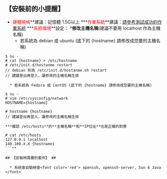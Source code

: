 ## 【安裝前的小提醒】 ##

  * <font color='red'>硬體規格</font>**建議：記憶體 1.5G以上
  ***<font color='red'>作業系統</font>**建議：[請參考測試成功的作業系統](http://code.google.com/p/crawlzilla/wiki/Support_Distribution)
  ***<font color='red'>系統環境</font>**設定：
    ***修改主機名稱**(建議不要用 localhost 作為主機名稱)
      * 若系統為 debian 或 ubuntu (底下的 {hostname} 請修改成您要的主機名稱)
```
$ su -
# cat {hostname} > /etc/hostname
# /etc/init.d/hostanme restart
// debian 則為 /etc/init.d/hostanme.sh restart
// 建議登出再登入，讓修改的主機名稱生效
```
      * 若系統為 Fedora 或 CentOS (底下的 {hostname} 請修改成您要的主機名稱)
```
$ su -
# vim /etc/sysconfig/network
HOSTNAME={hostname}

# hostname {hostname}
// 建議登出再登入，讓修改的主機名稱生效
```
    ***確認 /etc/hosts**的**主機名稱**和**IP位址**也是正確的對應
```
# cat /etc/hosts
127.0.0.1 localhost
140.100.X.X {hostname}
```**

## 【安裝時需要的套件】 ##

  * 系統會自動檢查<font color='red'> openssh, openssh-server, Sun 6 Java </font>
